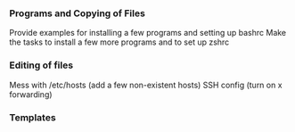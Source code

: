 

### Programs and Copying of Files
Provide examples for installing a few programs and setting up bashrc
Make the tasks to install a few more programs and to set up zshrc

### Editing of files
Mess with /etc/hosts (add a few non-existent hosts)
SSH config (turn on x forwarding)

### Templates

